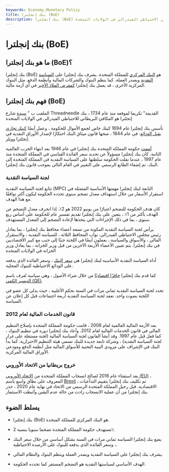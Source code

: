 ```yaml
---
keywords: Economy,Monetary Policy
title: بنك إنجلترا (BoE)
description: بنك إنجلترا (BoE) هو البنك المركزي للمملكة المتحدة. إنه يلعب دورًا مشابهًا لدور الاحتياطي الفيدرالي في الولايات المتحدة.
---
```


# بنك إنجلترا (BoE)
## ما هو بنك إنجلترا (BoE)؟

بنك إنجلترا (BoE) هو [البنك المركزي](/centralbank) للمملكة المتحدة. يشرف بنك إنجلترا على [السياسة النقدية](/monetarypolicy) ويصدر العملة. كما ينظم البنوك والشركات المالية وأنظمة الدفع. مثل البنوك المركزية الأخرى ، قد يعمل بنك إنجلترا [كمقرض الملاذ الأخير](/lenderoflastresort) في أي أزمة مالية.

## فهم بنك إنجلترا (BoE)

الملقب ب " [سيدة](/old_lady) شارع Threadneedle القديمة" تكريما لموقعه منذ عام 1734 ، بنك إنجلترا هو المكافئ البريطاني للاحتياطي الفيدرالي في الولايات المتحدة

تأسس بنك إنجلترا عام 1694 كبنك خاص لجمع الأموال للحكومة ، وعمل أيضًا [كبنك تجاري يقبل الودائع](/commercialbank). في عام 1844 ، منحها قانون ميثاق البنك احتكارًا لإصدار الأوراق النقدية في إنجلترا وويلز.

[أممت](/nationalization) حكومة المملكة المتحدة بنك إنجلترا في عام 1946 بعد انتهاء الحرب العالمية الثانية. كان بنك إنجلترا مسؤولاً عن تحديد سعر الفائدة القياسي في المملكة المتحدة منذ عام 1997 ، عندما نقلت الحكومة سلطتها على السياسة النقدية في المملكة المتحدة إلى البنك. تم إضفاء الطابع الرسمي على التغيير في العام التالي بموجب قانون بنك إنجلترا.

### لجنة السياسة النقدية

تتابع لجنة السياسة النقدية (MPC) التابعة لبنك إنجلترا مهمتها الأساسية المتمثلة في استقرار الأسعار من خلال استهداف معدل تضخم سنوي تحدده الحكومة ليكون أكثر توافقًا مع هذا الهدف.

كان هدف الحكومة للتضخم اعتبارًا من يونيو 2022 هو 2٪. إذا انحرف معدل التضخم عن الهدف بأكثر من 1٪ ، يتعين على بنك إنجلترا تقديم تفسير عام للحكومة على أساس ربع سنوي ، بما في ذلك الإجراءات التي يتخذها لإعادة التضخم إلى المعدل المستهدف.

يرأس لجنة السياسة النقدية المكونة من تسعة أعضاء محافظ بنك إنجلترا ، بما يعادل رئيس مجلس الاحتياطي الفيدرالي. نواب المحافظ الثلاثة ، للسياسة النقدية ، والاستقرار المالي ، والأسواق والسياسة ، يعملون أيضًا في اللجنة جنبًا إلى جنب مع كبير الاقتصاديين في بنك إنجلترا. يتم تعيين الأعضاء الأربعة الآخرين من قبل وزير الخزانة ، بما يعادل وزير الخزانة في الولايات المتحدة

أداة السياسة النقدية الأساسية لبنك إنجلترا هي [سعر البنك](/bankrate) ، وسعر الفائدة الذي يدفعه على الودائع الاحتياطية للبنوك المحلية.

كما قدم بنك إنجلترا [حافزًا اقتصاديًا](/economic-stimulus) من خلال شراء الأصول ، وهي سياسة تُعرف باسم [التيسير الكمي (QE)](/quantitative-easing).

تحدد لجنة السياسة النقدية ثماني مرات في السنة بحكم الأغلبية ، حيث يدلي كل عضو في اللجنة بصوت واحد. تعقد لجنة السياسة النقدية أربعة اجتماعات قبل كل إعلان عن السياسة.

### قانون الخدمات المالية لعام 2012

بعد الأزمة المالية العالمية لعام 2008 ، قامت حكومة المملكة المتحدة بإصلاح التنظيم المالي في قانون الخدمات المالية لعام 2012. وأعاد بنك إنجلترا دوره في تنظيم البنوك ، كما فعل قبل عام 1997. وقد أنشأ القانون لجنة السياسة المالية (لجنة مستقلة على غرار لجنة السياسة النقدية) ، وشركة تابعة جديدة للبنك تسمى هيئة التنظيم الاحترازية. كما بدأ البنك في الإشراف على مزودي البنية التحتية للأسواق المالية مثل أنظمة الدفع ومودعي الأوراق المالية المركزية.

### خروج بريطانيا من الاتحاد الأوروبي

بعد استفتاء عام 2016 لصالح انسحاب المملكة المتحدة من [الاتحاد الأوروبي (EU)](/europeanunion) ، المعروف على نطاق واسع باسم [Brexit](/brexit) ، تم تكليف بنك إنجلترا بتقييم التداعيات الاقتصادية. قبل رحيل المملكة المتحدة الرسمي من الاتحاد في نهاية عام 2020 ، حذر بنك إنجلترا من أن عملية الانسحاب زادت من حالة عدم اليقين وأثبطت الاستثمار.

## يسلط الضوء

- بنك إنجلترا (BoE) هو البنك المركزي للمملكة المتحدة.

- تستهدف حكومة المملكة المتحدة تضخما سنويا بنسبة 2٪.

- يضع بنك إنجلترا السياسة ثماني مرات في السنة بشكل أساسي من خلال سعر البنك ، وسعر الفائدة الذي يدفعه للبنوك على الأرصدة الاحتياطية.

- يشرف بنك إنجلترا على السياسة النقدية ويصدر العملة وينظم البنوك والنظام المالي.

- الهدف الأساسي لسياستها النقدية هو التضخم المستقر كما تحدده الحكومة.

